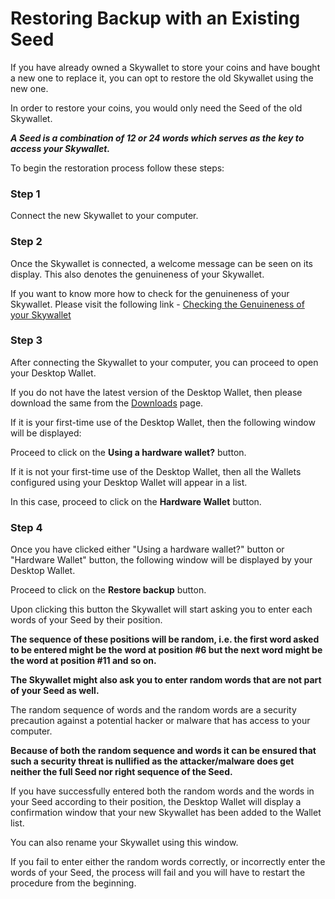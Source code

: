 # Restoring Backup with an Existing Seed

If you have already owned a Skywallet to store your coins and have bought a new one to replace it, you can opt to restore the old Skywallet using the new one.

In order to restore your coins, you would only need the Seed of the old Skywallet.

***A Seed is a combination of 12 or 24 words which serves as the key to access your Skywallet.***

To begin the restoration process follow these steps:


### Step 1 

Connect the new Skywallet to your computer.

### Step 2

Once the Skywallet is connected, a welcome message can be seen on its display. This also denotes the genuineness of your Skywallet. 

If you want to know more how to check for the genuineness of your Skywallet. Please visit the following link - [Checking the Genuineness of your Skywallet](https://github.com/skycoin/hardware-wallet/wiki/How-to-check-whether-device-is-genuine)

<Picture of the Welcome message on the Skywallet>

### Step 3

After connecting the Skywallet to your computer, you can proceed to open your Desktop Wallet.

If you do not have the latest version of the Desktop Wallet, then please download the same from the [Downloads](https://www.skycoin.net/downloads/) page.

If it is your first-time use of the Desktop Wallet, then the following window will be displayed:

<Screenshot of a desktop wallet used for the first time> <That is with no wallets configured>

Proceed to click on the **Using a hardware wallet?** button.

<Reusing the last screenshot with the using a hardware wallet button highlighted>

If it is not your first-time use of the Desktop Wallet, then all the Wallets configured using your Desktop Wallet will appear in a list.

<Screenshot of a configured desktop wallet with a wallet list>

In this case, proceed to click on the **Hardware Wallet** button.

<Reusing the last screenshot with the hardware wallet button highlighted>

### Step 4

Once you have clicked either "Using a hardware wallet?" button or "Hardware Wallet" button, the following window will be displayed by your Desktop Wallet.

<Screenshot  of the hardware wallet window>

Proceed to click on the **Restore backup** button.

<Reusing the last screenshot with Restore backup button highlighted>

Upon clicking this button the Skywallet will start asking you to enter each words of your Seed by their position.
<Image of the Skywallet asking to enter a word at a particular position>

**The sequence of these positions will be random, i.e. the first word asked to be entered might be the word at position #6 but the next word might be the word at position #11 and so on.**

<At least two images to show the random nature of the Seed entering process>

**The Skywallet might also ask you to enter random words that are not part of your Seed as well.**
<Image of the Skywallet asking the user to enter a random word>

The random sequence of words and the random words are a security precaution against a potential hacker or malware that has access to your computer.

**Because of both the random sequence and words it can be ensured that such a security threat is nullified as the attacker/malware does get neither the full Seed nor right sequence of the Seed.**

If you have successfully entered both the random words and the words in your Seed according to their position, the Desktop Wallet will display a confirmation window that your new Skywallet has been added to the Wallet list.

<Screenshot of the confirmation window from the Desktop Wallet>

You can also rename your Skywallet using this window.

<Reusing the last screenshot with the name of the wallet edited>

If you fail to enter either the random words correctly, or incorrectly enter the words of your Seed, the process will fail and you will have to restart the procedure from the beginning.
